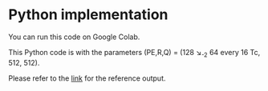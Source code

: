 # Python implementation

You can run this code on Google Colab.

This Python code is with the parameters (PE,R,Q) = (128 ↘<sub>-2</sub> 64 every 16 Tc, 512, 512).

Please refer to the [link](https://colab.research.google.com/drive/1OqJXDWrB9kOGwyBnZ-2CjMHQiIQQvs1I?usp=sharing) for the reference output.

